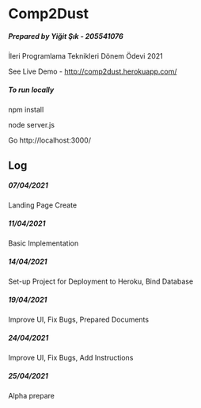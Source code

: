 # Comp2Dust

##### Prepared by Yiğit Şık - 205541076

İleri Programlama Teknikleri Dönem Ödevi 2021

See Live Demo - http://comp2dust.herokuapp.com/

##### To run locally 

 npm install


 node server.js


 Go http://localhost:3000/



## Log

##### 07/04/2021

Landing Page Create

##### 11/04/2021

Basic Implementation

##### 14/04/2021

Set-up Project for Deployment to Heroku, Bind Database

##### 19/04/2021

Improve UI, Fix Bugs, Prepared Documents

##### 24/04/2021

Improve UI, Fix Bugs, Add Instructions

##### 25/04/2021

Alpha prepare


